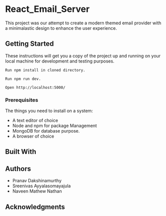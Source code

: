 # React_Email_Server

This project was our attempt to create a modern themed email provider with a minimalastic design to enhance the user experience.

## Getting Started

These instructions will get you a copy of the project up and running on your local machine for development and testing purposes.
    
    Run npm install in cloned directory.

    Run npm run dev.

    Open http://localhost:5000/

### Prerequisites

The things you need to install on a system:
   - A text editor of choice
   - Node and npm for package Management
   - MongoDB for database purpose.
   - A browser of choice
## Built With

## Authors
 - Pranav Dakshinamurthy
 - Sreenivas Ayyalasomayajula
 - Naveen Mathew Nathan

## Acknowledgments
